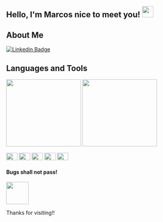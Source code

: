 ## Hello, I'm Marcos nice to meet you! <img src=https://github.com/TheDudeThatCode/TheDudeThatCode/blob/master/Assets/Hi.gif width="30">

## About Me
[![Linkedin Badge](https://img.shields.io/badge/-LinkedIn-blue?style=flat-square&logo=Linkedin&logoColor=white&link=https://www.linkedin.com/in/marcosvmferreira/)](https://www.linkedin.com/in/marcosvmferreira/)

## Languages and Tools
<img height="180em" width="200em" src="https://github-readme-stats.vercel.app/api?username=marcosnaofazisso&show_icons=true&theme=onedark"/>
<img height="180em" width="200em" src="https://github-readme-stats.vercel.app/api/top-langs/?username=marcosnaofazisso&layout=compact&theme=onedark"/>

<code><img height="20" width="30" src="https://img.shields.io/badge/HTML5-E34F26?style=for-the-badge&logo=html5&logoColor=white"></code>
<code><img height="20" width="30" src="https://img.shields.io/badge/CSS3-1572B6?style=for-the-badge&logo=css3&logoColor=white"></code>
<code><img height="20" width="30" src="https://img.shields.io/badge/JavaScript-F7DF1E?style=for-the-badge&logo=javascript&logoColor=black"></code>
<code><img height="20" width="30" src="https://img.shields.io/badge/Java-ED8B00?style=for-the-badge&logo=java&logoColor=white"></code>
<code><img height="20" width="30" src="https://img.shields.io/badge/Python-3776AB?style=for-the-badge&logo=python&logoColor=white"></code>

#### Bugs shall not pass!
<img src=https://github.com/TheDudeThatCode/TheDudeThatCode/blob/master/Assets/gandalf_parrot.gif width="60">

Thanks for visiting!!
